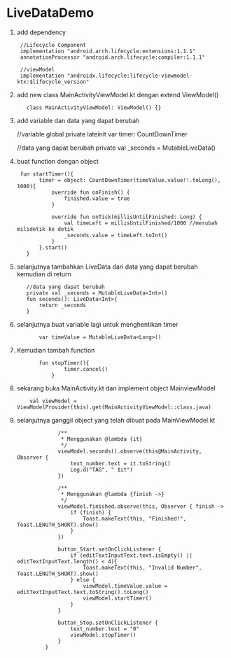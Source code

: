 # LiveDataDemo

1. add dependency

        //Lifecycle Component
        implementation "android.arch.lifecycle:extensions:1.1.1"
        annotationProcessor "android.arch.lifecycle:compiler:1.1.1"

        //viewModel
        implementation "androidx.lifecycle:lifecycle-viewmodel-ktx:$lifecycle_version"
    
    

2. add new class MainActivityViewModel.kt dengan extend ViewModel()


          class MainActivityViewModel: ViewModel() {}
      
      
3. add variable dan data yang dapat berubah


      //variable global
      private lateinit var timer: CountDownTimer
      
      //data yang dapat berubah
      private val _seconds = MutableLiveData<Int>()

      
4. buat function dengan object


        fun startTimer(){
              timer = object: CountDownTimer(timeValue.value!!.toLong(), 1000){
                  override fun onFinish() {
                      finished.value = true
                  }

                  override fun onTick(millisUntilFinished: Long) {
                      val timeLeft = millisUntilFinished/1000 //merubah milidetik ke detik
                      _seconds.value = timeLeft.toInt()
                  }
              }.start()
          }
  
  5. selanjutnya tambahkan LiveData dari data yang dapat berubah kemudian di return
  
          
            //data yang dapat berubah
            private val _seconds = MutableLiveData<Int>()
            fun seconds(): LiveData<Int>{
                return _seconds
            }
            
            
6. selanjutnya buat variable lagi untuk menghentikan timer


              var timeValue = MutableLiveData<Long>()


7. Kemudian tambah function


              fun stopTimer(){
                      timer.cancel()
                  }
                  


8. sekarang buka MainActivity.kt
   dan implement object MainviewModel
   
   
           val viewModel = ViewModelProvider(this).get(MainActivityViewModel::class.java)


9. selanjutnya ganggil object yang telah dibuat pada MainViewModel.kt



                    /**
                     * Menggunakan @lambda {it}
                     */
                    viewModel.seconds().observe(this@MainActivity, Observer {
                        text_number.text = it.toString()
                        Log.d("TAG", " $it")
                    })

                    /**
                     * Menggunakan @lambda {finish ->}
                     */
                    viewModel.finished.observe(this, Observer { finish ->
                        if (finish) {
                            Toast.makeText(this, "Finished!", Toast.LENGTH_SHORT).show()
                        }
                    })

                    button_Start.setOnClickListener {
                        if (editTextInputText.text.isEmpty() || editTextInputText.length() < 4){
                            Toast.makeText(this, "Invalid Number", Toast.LENGTH_SHORT).show()
                        } else {
                            viewModel.timeValue.value = editTextInputText.text.toString().toLong()
                            viewModel.startTimer()
                        }
                    }

                    button_Stop.setOnClickListener {
                        text_number.text = "0"
                        viewModel.stopTimer()
                    }
                }
